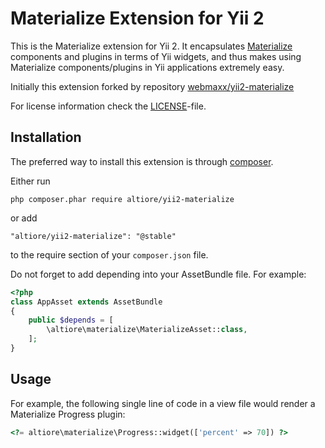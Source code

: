 Materialize Extension for Yii 2
===============================

This is the Materialize extension for Yii 2. It encapsulates [Materialize](http://materializecss.com/) components
and plugins in terms of Yii widgets, and thus makes using Materialize components/plugins
in Yii applications extremely easy.

Initially this extension forked by repository [webmaxx/yii2-materialize](https://github.com/webmaxx/yii2-materialize)

For license information check the [LICENSE](LICENSE.md)-file.

Installation
------------

The preferred way to install this extension is through [composer](http://getcomposer.org/download/).

Either run

```
php composer.phar require altiore/yii2-materialize
```

or add

```
"altiore/yii2-materialize": "@stable"
```

to the require section of your `composer.json` file.

Do not forget to add depending into your AssetBundle file. For example:

```php
<?php  
class AppAsset extends AssetBundle  
{  
    public $depends = [  
        \altiore\materialize\MaterializeAsset::class,  
    ];  
}
```

Usage
----

For example, the following
single line of code in a view file would render a Materialize Progress plugin:

```php
<?= altiore\materialize\Progress::widget(['percent' => 70]) ?>
```
